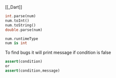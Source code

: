 [[_Dart]]

```dart
int.parse(num)
num.toInt()
num.toString()
double.parse(num)

num.runtimeType
num is int
```


To find bugs
it will print message if condition is false 
```dart
assert(condition)
or 
assert(condition,message)
```
